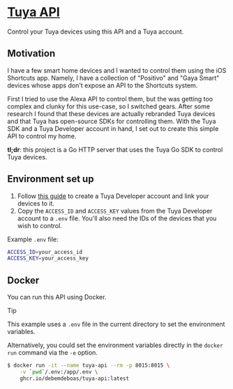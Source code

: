 # [Tuya API](https://github.com/debemdeboas/tuya-api.git)

Control your Tuya devices using this API and a Tuya account.

## Motivation

I have a few smart home devices and I wanted to control them using the iOS Shortcuts app.
Namely, I have a collection of "Positivo" and "Gaya Smart" devices whose apps don't expose an API to the Shortcuts system.

First I tried to use the Alexa API to control them, but the was getting too complex and clunky for this use-case, so I switched gears.
After some research I found that these devices are actually rebranded Tuya devices and that Tuya has open-source SDKs for controlling them.
With the Tuya SDK and a Tuya Developer account in hand, I set out to create this simple API to control my home.

**tl;dr**: this project is a Go HTTP server that uses the Tuya Go SDK to control Tuya devices.

## Environment set up

1. Follow [this guide](https://github.com/codetheweb/tuyapi/blob/master/docs/SETUP.md#linking-a-tuya-device-with-smart-link) to create a Tuya Developer account and link your devices to it.
2. Copy the `ACCESS_ID` and `ACCESS_KEY` values from the Tuya Developer account to a `.env` file.
You'll also need the IDs of the devices that you wish to control.

Example `.env` file:

```sh
ACCESS_ID=your_access_id
ACCESS_KEY=your_access_key
```

## Docker

You can run this API using Docker.

> [!TIP]
> This example uses a `.env` file in the current directory to set the environment variables.
>
> Alternatively, you could set the environment variables directly in the `docker run` command via the `-e` option.

```sh
$ docker run -it --name tuya-api --rm -p 8015:8015 \
    -v `pwd`/.env:/app/.env \
    ghcr.io/debemdeboas/tuya-api:latest
```
